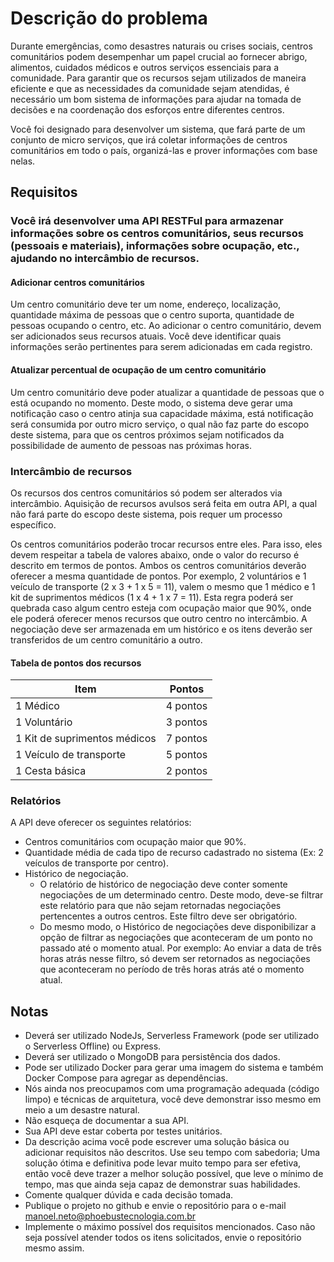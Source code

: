 # Descrição do problema

Durante emergências, como desastres naturais ou crises sociais, centros comunitários podem desempenhar um papel crucial ao fornecer abrigo, alimentos, cuidados médicos e outros serviços essenciais para a comunidade. Para garantir que os recursos sejam utilizados de maneira eficiente e que as necessidades da comunidade sejam atendidas, é necessário um bom sistema de informações para ajudar na tomada de decisões e na coordenação dos esforços entre diferentes centros.

Você foi designado para desenvolver um sistema, que fará parte de um conjunto de micro serviços, que irá coletar informações de centros comunitários em todo o país, organizá-las e prover informações com base nelas.

## Requisitos

### Você irá desenvolver uma API RESTFul para armazenar informações sobre os centros comunitários, seus recursos (pessoais e materiais), informações sobre ocupação, etc., ajudando no intercâmbio de recursos.

#### Adicionar centros comunitários

Um centro comunitário deve ter um nome, endereço, localização, quantidade máxima de pessoas que o centro suporta, quantidade de pessoas ocupando o centro, etc. Ao adicionar o centro comunitário, devem ser adicionados seus recursos atuais. Você deve identificar quais informações serão pertinentes para serem adicionadas em cada registro.

#### Atualizar percentual de ocupação de um centro comunitário

Um centro comunitário deve poder atualizar a quantidade de pessoas que o está ocupando no momento. Deste modo, o sistema deve gerar uma notificação caso o centro atinja sua capacidade máxima, está notificação será consumida por outro micro serviço, o qual não faz parte do escopo deste sistema, para que os centros próximos sejam notificados da possibilidade de aumento de pessoas nas próximas horas.

### Intercâmbio de recursos

Os recursos dos centros comunitários só podem ser alterados via intercâmbio. Aquisição de recursos avulsos será feita em outra API, a qual não fará parte do escopo deste sistema, pois requer um processo específico.

Os centros comunitários poderão trocar recursos entre eles. Para isso, eles devem respeitar a tabela de valores abaixo, onde o valor do recurso é descrito em termos de pontos. Ambos os centros comunitários deverão oferecer a mesma quantidade de pontos. Por exemplo, 2 voluntários e 1 veículo de transporte (2 x 3 + 1 x 5 = 11), valem o mesmo que 1 médico e 1 kit de suprimentos médicos (1 x 4 + 1 x 7 = 11). Esta regra poderá ser quebrada caso algum centro esteja com ocupação maior que 90%, onde ele poderá oferecer menos recursos que outro centro no intercâmbio. A negociação deve ser armazenada em um histórico e os itens deverão ser transferidos de um centro comunitário a outro.

#### Tabela de pontos dos recursos

| Item                         | Pontos   |
| ---------------------------- | -------- |
| 1 Médico                     | 4 pontos |
| 1 Voluntário                 | 3 pontos |
| 1 Kit de suprimentos médicos | 7 pontos |
| 1 Veículo de transporte      | 5 pontos |
| 1 Cesta básica               | 2 pontos |

### Relatórios

A API deve oferecer os seguintes relatórios:

- Centros comunitários com ocupação maior que 90%.
- Quantidade média de cada tipo de recurso cadastrado no sistema (Ex: 2 veículos de transporte por centro).
- Histórico de negociação.
  - O relatório de histórico de negociação deve conter somente negociações de um determinado centro. Deste modo, deve-se filtrar este relatório para que não sejam retornadas negociações pertencentes a outros centros. Este filtro deve ser obrigatório.
  - Do mesmo modo, o Histórico de negociações deve disponibilizar a opção de filtrar as negociações que aconteceram de um ponto no passado até o momento atual. Por exemplo: Ao enviar a data de três horas atrás nesse filtro, só devem ser retornados as negociações que aconteceram no período de três horas atrás até o momento atual.

## Notas

- Deverá ser utilizado NodeJs, Serverless Framework (pode ser utilizado o Serverless Offline) ou Express.
- Deverá ser utilizado o MongoDB para persistência dos dados.
- Pode ser utilizado Docker para gerar uma imagem do sistema e também Docker Compose para agregar as dependências.
- Nós ainda nos preocupamos com uma programação adequada (código limpo) e técnicas de arquitetura, você deve demonstrar isso mesmo em meio a um desastre natural.
- Não esqueça de documentar a sua API.
- Sua API deve estar coberta por testes unitários.
- Da descrição acima você pode escrever uma solução básica ou adicionar requisitos não descritos. Use seu tempo com sabedoria; Uma solução ótima e definitiva pode levar muito tempo para ser efetiva, então você deve trazer a melhor solução possível, que leve o mínimo de tempo, mas que ainda seja capaz de demonstrar suas habilidades.
- Comente qualquer dúvida e cada decisão tomada.
- Publique o projeto no github e envie o repositório para o e-mail manoel.neto@phoebustecnologia.com.br
- Implemente o máximo possível dos requisitos mencionados. Caso não seja possível atender todos os itens solicitados, envie o repositório mesmo assim.
